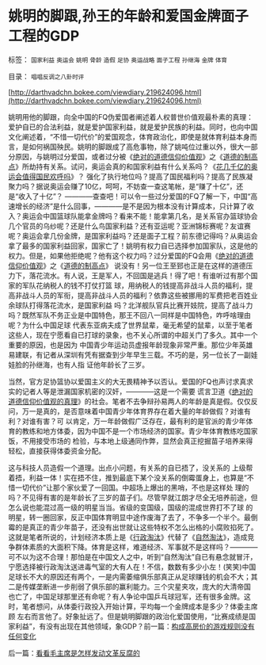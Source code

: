 # 姚明的脚跟,孙王的年龄和爱国金牌面子工程的GDP

标签： `国家利益` `奥运会` `姚明` `骨龄` `造假` `足协` `奥运战略` `面子工程` `孙继海` `金牌` `体育` 

目录： `唱唱反调之八卦时评`

[http://darthvadchn.bokee.com/viewdiary.219624096.html](http://darthvadchn.bokee.com/viewdiary.219624096.html)

姚明用他的脚跟，向全中国的FQ伪爱国者阐述着人权普世价值观最朴素的真理：爱护自已的合法利益，就是爱护国家利益，就是爱护民族的利益。同时，也向中国文化阐述着，“不惜一切代价”的爱国观念，体育政治化，即使是就体育利益本身而言，是如何祸国殃民。姚明的脚跟成了高危事物，除了姚吨位过重以外，很大一部分原因，与姚明过分爱国，或者过分被《[绝对的道德信仰价值观](../../../2009/3/11/信仰，个人世界观的基础断言；不是绝对的道德标准.md)》之《[道德的制高点](../../../2009/6/10/抢夺道德制高点是危险的政治游戏.md)》所劫持有关系。试问，奥运会真的和国家利益有什么关系吗？《[花几千亿的奥运会值得国民欢呼吗](../../../2008/8/10/从此不看奥运会.md)》？
强化了执行地位吗？提高了国民福利吗？提高了民族凝聚力吗？据说奥运会赚了10亿，呵呵，不妨查一查这笔帐，是“赚了十亿”，还是“收入了十亿”？
————查查吧！可以令一些过分爱国的FQ了解一下，中国“高速增长的经济”是什么回事，————是不是因为根本没有计算成本，只计算了收入？奥运会中国篮球队能拿金牌吗？看来不能！能拿第几名，是关系官办篮球协会几个官员的乌纱呢？还是什么鸟国家利益？还有亚运呢？亚洲锦标赛呢？友谊赛呢？奥运会拿几份金牌，是国家利益吗？还是面子工程？前东德记得吗？从奥运会拿了最多的国家利益回家，国家亡了！姚明有权力自已选择参加国家队，这是他的权力。但是，如果他拒绝呢？他有这个权力吗？过分爱国的FQ会用《[绝对的道德信仰价值观](../../../2009/3/11/信仰，个人世界观的基础断言；不是绝对的道德标准.md)》之《[道德的制高点](../../../2009/6/10/抢夺道德制高点是危险的政治游戏.md)》
说没有！另一位王至郅也正是在这样的道德压力下，落花流水。有人说，王是军人，不回国是逃兵！得了吧！有谁听过有那个国家的军队花纳税人的钱不打仗打篮
球，用纳税人的钱提高非战斗人员的福利，提高非战斗人员的军衔，提高非战斗人员的福利？依靠这些被挪用的军费把老百姓业余球队打得落花流水，是国家利益
吗？北洋舰队官兵比赛开妓院，提高了战斗力吗？既然军队不务正业是中国特色，那王不回八一同样是中国特色，咋呼啥理由呢？为什么中国足球
代表东亚病夫成了世界鼠辈，毫无希望的鼠辈，以至于笔者这些人，现在宁愿看自已打球的录象，也不关心所谓的中超关门了多久。其中一个重要的原因，也是因为
中国青少年运动员虚报年龄现象非常严重。那位少年英雄易建联，有记者从深圳有凭有据查到少年早生三载。不巧的是，另一位长了一副娃娃脸的孙继海，也有人指
证他年龄长了三岁。

当然，官方足协篮协以爱国主义的大无畏精神予以否认。爱国的FQ也声讨求真求实的记者人等是泄漏国家机密的汉奸，————这是一个需要
谎言卫道《[绝对的道德信仰价值观的真理](../../../2009/3/11/信仰，个人世界观的基础断言；不是绝对的道德标准.md)》的社会。笔者不去争辩孙易两人的年龄是真是假。仅仅反问，万一是真的，是否意味着中国青少年体育界存在着大量的年龄做假？对谁有利？对谁有害？可
以肯定，万一年龄做假广泛存在，最有利的是官派的青少年体育的教练和地方体委，因为中国不是一个市场经济的国家。青少年体育教练吃国家饭，不用接受市场的
检验，与本地上级通同作弊，显然会真正挖掘苗子培养来得轻松，直接获得体委资金分配。

这与科技人员造假一个道理。出点小问题，有关系的自已捂了，没关系的
上级帮着捂，利益一体！实在捂不住，推到最底下某个没关系的倒霉蛋身上，也算是“不惜一切代价”让那个家伙爱了一回国。中超场上爆出的黑哨，不也是这样处
理的吗？不见得有害的是年龄长了三岁的苗子们。尽管早就江朗才尽全无培养前途，但怎么说也能混过高一级的明星当当。省级的变国级，国级的混成世界打不了球
的明星，转一圈回家，反正中国体育明显中途作废海了去了，不争多一个半个。最倒霉的是真正的青少年苗子，还没有出世就让这些特权不怎么出格的小腐败掐死了。这就是笔者所说的，计划经济本质上是《[行政淘汰](http://blog.sina.com.cn/s/blog_5563a64d0100ci43.html)》代替了《[自然淘汰](../../../2009/2/21/进化论：死亡是为了生存，经济中的淘汰和破产.md)》，造成竞争群体素质的大面积下降。体育是这样，难道经济、军事就不是这样吗？————可不以为这不合理！那怕是在中国文人之中，听到“自然淘汰”自已有悬念就冒汗，宁愿选择被行政淘汰送进毒气室的大有人在！不信，数数有多少小左！(笑笑)中国足球长不大的原因还有两个，一是内需萎缩俱乐部真正从足球赚钱的机会不大；其二是传媒垄断进一步削弱了俱乐部的赢利能力。三个灾星夹攻，庞大的大清帝国
也亡了，中国足球那里还有命呢？有人争论中国乒乓球冠军，还有很多金牌。这时，笔者想问，从体委行政投入开始计算，平均每一个金牌成本是多少？体委主席顾
左右而言他了。好象扯远了。但是姚明脚跟的政治化爱国使用，“比赛成绩是国家利益”，有没有出现在其他领域，象GDP？前一篇：[构成高房价的游戏规则没有任何变化](../../../2009/7/2/构成高房价的游戏规则没有任何变化.md)

后一篇：[看看毛主席是怎样发动文革反腐的](../../../2009/7/3/看看毛主席是怎样发动文革反腐的.md)